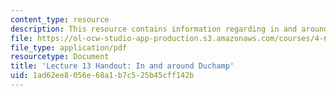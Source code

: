 ```yaml
---
content_type: resource
description: This resource contains information regarding in and around duchamp.
file: https://ol-ocw-studio-app-production.s3.amazonaws.com/courses/4-602-modern-art-and-mass-culture-spring-2012/1ad62ee8056e68a1b7c525b45cff142b_MIT4_602S12_lec13.pdf
file_type: application/pdf
resourcetype: Document
title: 'Lecture 13 Handout: In and around Duchamp'
uid: 1ad62ee8-056e-68a1-b7c5-25b45cff142b
---
```

